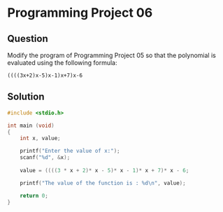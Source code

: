 # Programming Project 06

## Question

Modify the program of Programming Project 05 so that the polynomial is evaluated using the following formula:

`((((3x+2)x-5)x-1)x+7)x-6`

## Solution

```c
#include <stdio.h>

int main (void)
{
    int x, value;

    printf("Enter the value of x:");
    scanf("%d", &x);
    
    value = ((((3 * x + 2)* x - 5)* x - 1)* x + 7)* x - 6;

    printf("The value of the function is : %d\n", value);

    return 0;
}
```
